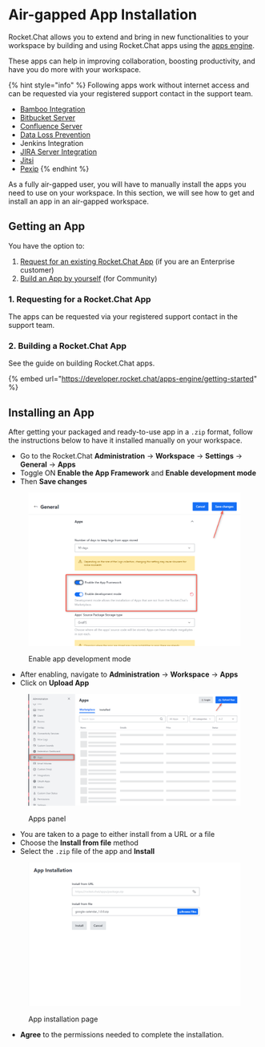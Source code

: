 # Air-gapped App Installation

Rocket.Chat allows you to extend and bring in new functionalities to your workspace by building and using Rocket.Chat apps using the [apps engine](https://developer.rocket.chat/apps-engine/rocket.chat-apps-engine).

These apps can help in improving collaboration, boosting productivity, and have you do more with your workspace.

{% hint style="info" %}
Following apps work without internet access and can be requested via your registered support contact in the support team.

* [Bamboo Integration](../../extend-rocket.chat-capabilities/rocket.chat-marketplace/apps-user-guides/atlassian/bamboo-integration.md)
* [Bitbucket Server](../../extend-rocket.chat-capabilities/rocket.chat-marketplace/apps-user-guides/atlassian/bitbucket-server-integration.md)
* [Confluence Server](../../extend-rocket.chat-capabilities/rocket.chat-marketplace/apps-user-guides/atlassian/confluence-server-integration.md)
* [Data Loss Prevention](../../extend-rocket.chat-capabilities/rocket.chat-marketplace/apps-user-guides/data-loss-prevention-dlp-app.md)
* Jenkins Integration
* [JIRA Server Integration](../../extend-rocket.chat-capabilities/rocket.chat-marketplace/apps-user-guides/atlassian/jira-server-integration.md)
* [Jitsi](../../use-rocket.chat/rocket.chat-conference-call/conference-call-admin-guide/jitsi-app.md)
* [Pexip](../../use-rocket.chat/rocket.chat-conference-call/conference-call-admin-guide/pexip-app.md)
{% endhint %}

As a fully air-gapped user, you will have to manually install the apps you need to use on your workspace. In this section, we will see how to get and install an app in an air-gapped workspace.

## Getting an App

You have the option to:

1. [Request for an existing Rocket.Chat App](manual-app-installation.md#1.-requesting-for-a-rocket.chat-app) (if you are an Enterprise customer)
2. [Build an App by yourself](manual-app-installation.md#2.-building-a-rocket.chat-app) (for Community)

### 1. Requesting for a Rocket.Chat App

The apps can be requested via your registered support contact in the support team.

### 2. Building a Rocket.Chat App

See the guide on building Rocket.Chat apps.

{% embed url="https://developer.rocket.chat/apps-engine/getting-started" %}

## Installing an App

After getting your packaged and ready-to-use app in a `.zip` format, follow the instructions below to have it installed manually on your workspace.

* Go to the Rocket.Chat **Administration** -> **Workspace** -> **Settings** -> **General** -> **Apps**
* Toggle ON **Enable the App Framework** and **Enable development mode**
* Then **Save changes**

<figure><img src="../../.gitbook/assets/Enable app development mode.png" alt=""><figcaption><p>Enable app development mode</p></figcaption></figure>

* After enabling, navigate to **Administration** -> **Workspace** -> **Apps**
* Click on **Upload App**

<figure><img src="../../.gitbook/assets/Apps panel.png" alt=""><figcaption><p>Apps panel</p></figcaption></figure>

* You are taken to a page to either install from a URL or a file
* Choose the **Install from file** method&#x20;
* Select the `.zip` file of the app and **Install**

<figure><img src="../../.gitbook/assets/App installation page.png" alt=""><figcaption><p>App installation page</p></figcaption></figure>

* **Agree** to the permissions needed to complete the installation.

